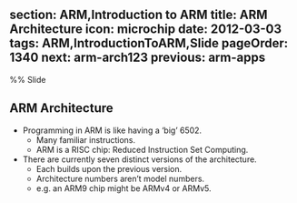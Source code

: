 section: ARM,Introduction to ARM
title: ARM Architecture
icon: microchip
date: 2012-03-03
tags: ARM,IntroductionToARM,Slide
pageOrder: 1340
next: arm-arch123
previous: arm-apps
----

%% Slide
  
## ARM Architecture

* Programming in ARM is like having a ‘big’ 6502.
  * Many familiar instructions.
  * ARM is a RISC chip: Reduced Instruction Set Computing.
* There are currently seven distinct versions of the architecture.
  * Each builds upon the previous version.
  * Architecture numbers aren’t model numbers.
  * e.g. an ARM9 chip might be ARMv4 or ARMv5.
